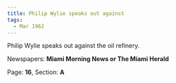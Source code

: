 ```yaml
---  
title: Philip Wylie speaks out against  
tags:  
  - Mar 1962  
---  
```

  
Philip Wylie speaks out against the oil refinery.  
  
Newspapers: **Miami Morning News or The Miami Herald**  
  
Page: **16**, Section: **A** 
